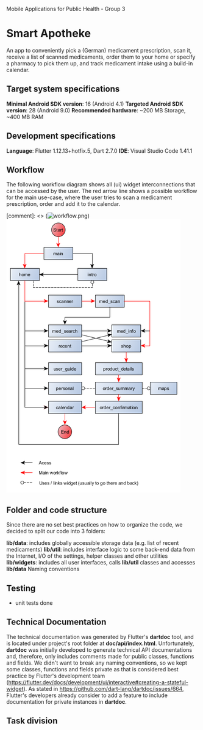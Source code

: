 Mobile Applications for Public Health - Group 3

# Smart Apotheke

An app to conveniently pick a (German) medicament prescription, scan it, receive a list of scanned medicaments, order them to your home or specify a pharmacy to pick them up, and track medicament intake using a build-in calendar.

## Target system specifications

**Minimal Android SDK version**: 16 (Android 4.1)
**Targeted Android SDK version**: 28 (Android 9.0)
**Recommended hardware**: ~200 MB Storage, ~400 MB RAM

## Development specifications

**Language**: Flutter 1.12.13+hotfix.5, Dart 2.7.0
**IDE**: Visual Studio Code 1.41.1

## Workflow

The following workflow diagram shows all (ui) widget interconnections that can be accessed by the user. The red arrow line shows a possible workflow for the main use-case, where the user tries to scan a medicament prescription, order and add it to the calendar.

[comment]: <> (![workflow.png](workflow.png))
![workflow.png](doc/api/workflow.png)

## Folder and code structure

Since there are no set best practices on how to organize the code, we decided to split our code into 3 folders:

**lib/data**: includes globally accessible storage data (e.g. list of recent medicaments)
**lib/util**: includes interface logic to some back-end data from the Internet, I/O of the settings, helper classes and other utilities
**lib/widgets**: includes all user interfaces, calls **lib/util** classes and accesses **lib/data**
Naming conventions

## Testing

- unit tests done

## Technical Documentation

The technical documentation was generated by Flutter's **dartdoc** tool, and is located under project's root folder at **doc/api/index.html**. Unfortunately, **dartdoc** was initially developed to generate technical API documentations and, therefore, only includes comments made for public classes, functions and fields. We didn't want to break any naming conventions, so we kept some classes, functions and fields private as that is considered best practice by Flutter's development team (https://flutter.dev/docs/development/ui/interactive#creating-a-stateful-widget). As stated in https://github.com/dart-lang/dartdoc/issues/664, Flutter's developers already consider to add a feature to include documentation for private instances in **dartdoc**.

## Task division

